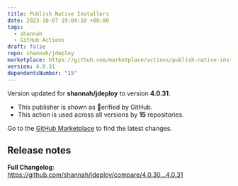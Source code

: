 ```yaml
---
title: Publish Native Installers
date: 2023-10-07 19:04:10 +00:00
tags:
  - shannah
  - GitHub Actions
draft: false
repo: shannah/jdeploy
marketplace: https://github.com/marketplace/actions/publish-native-installers
version: 4.0.31
dependentsNumber: "15"
---
```



Version updated for **shannah/jdeploy** to version **4.0.31**.
- This publisher is shown as erified by GitHub.
- This action is used across all versions by **15** repositories.

Go to the [GitHub Marketplace](https://github.com/marketplace/actions/publish-native-installers) to find the latest changes.

## Release notes

**Full Changelog**: https://github.com/shannah/jdeploy/compare/4.0.30...4.0.31
